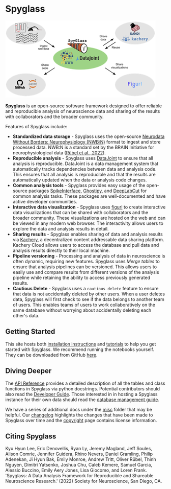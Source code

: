 # Spyglass

![Figure 1](./images/fig1.png)

**Spyglass** is an open-source software framework designed to offer reliable
and reproducible analysis of neuroscience data and sharing of the results
with collaborators and the broader community.

Features of Spyglass include:

+ **Standardized data storage** - Spyglass uses the open-source
  [Neurodata Without Borders: Neurophysiology (NWB:N)](https://www.nwb.org/)
  format to ingest and store processed data. NWB:N is a standard set by the BRAIN
  Initiative for neurophysiological data ([Rübel et al., 2022](https://doi.org/10.7554/elife.78362)).
+ **Reproducible analysis** - Spyglass uses [DataJoint](https://datajoint.com/)
  to ensure that all analysis is reproducible. DataJoint is a data management
  system that automatically tracks dependencies between data and analysis code. This
  ensures that all analysis is reproducible and that the results are
  automatically updated when the data or analysis code changes.
+ **Common analysis tools** - Spyglass provides easy usage of the open-source packages
  [SpikeInterface](https://github.com/SpikeInterface/spikeinterface),
  [Ghostipy](https://github.com/kemerelab/ghostipy), and [DeepLabCut](https://github.com/DeepLabCut/DeepLabCut)
  for common analysis tasks. These packages are well-documented and have active
  developer communities.
+ **Interactive data visualization** - Spyglass uses [figurl](https://github.com/flatironinstitute/figurl)
  to create interactive data visualizations that can be shared with collaborators
  and the broader community. These visualizations are hosted on the web
  and can be viewed in any modern web browser. The interactivity allows users to
  explore the data and analysis results in detail.
+ **Sharing results** - Spyglass enables sharing of data and analysis results via
  [Kachery](https://github.com/flatironinstitute/kachery-cloud), a
  decentralized content addressable data sharing platform. Kachery Cloud allows
  users to access the database and pull data and analysis results directly
  to their local machine.
+ **Pipeline versioning** - Processing and analysis of data in neuroscience is
  often dynamic, requiring new features. Spyglass uses *Merge tables* to ensure that
  analysis pipelines can be versioned. This allows users to easily use and compare
  results from different versions of the analysis pipeline while retaining
  the ability to access previously generated results.
+ **Cautious Delete** - Spyglass uses a `cautious delete` feature to ensure
  that data is not accidentally deleted by other users. When a user deletes data,
  Spyglass will first check to see if the data belongs to another team of users.
  This enables teams of users to work collaboratively on the same database without
  worrying about accidentally deleting each other's data.

## Getting Started

This site hosts both [installation instructions](./installation.md) and
[tutorials](./notebooks/index.md) to help you get started with Spyglass. We
recommend running the notebooks yourself. They can be downloaded from GitHub
[here](https://github.com/LorenFrankLab/spyglass).

## Diving Deeper

The [API Reference](./api/index.md) provides a detailed description of all the
tables and class functions in Spyglass via python docstrings. Potential
contributors should also read the [Developer Guide](./contribute.md). Those
interested in in hosting a Spyglass instance for their own data should read the
[database management guide](./misc/database_management.md).

We have a series of additional docs under the [misc](./misc/index.md) folder
that may be helpful. Our [changelog](./CHANGELOG.md) highlights the changes that
have been made to Spyglass over time and the [copyright](./LICENSE.md) page
contains license information.

## Citing Spyglass

Kyu Hyun Lee, Eric Denovellis, Ryan Ly, Jeremy Magland, Jeff Soules, Alison
Comrie, Jennifer Guidera, Rhino Nevers, Daniel Gramling, Philip Adenekan, Ji
Hyun Bak, Emily Monroe, Andrew Tritt, Oliver Rübel, Thinh Nguyen, Dimitri
Yatsenko, Joshua Chu, Caleb Kemere, Samuel Garcia, Alessio Buccino, Emily Aery
Jones, Lisa Giocomo, and Loren Frank. 'Spyglass: A Data Analysis Framework for
Reproducible and Shareable Neuroscience Research.' (2022) Society for
Neuroscience, San Diego, CA.

<!-- TODO: Convert ccf file and insert here  -->
